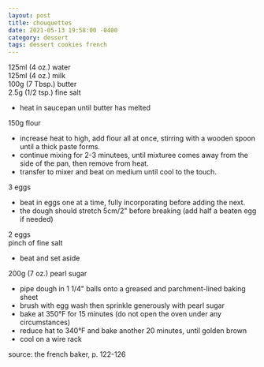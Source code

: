 ```yaml
---
layout: post
title: chouquettes
date: 2021-05-13 19:58:00 -0400
category: dessert
tags: dessert cookies french
---
```


125ml (4 oz.) water  
125ml (4 oz.) milk  
100g (7 Tbsp.) butter  
2.5g (1/2 tsp.) fine salt  
* heat in saucepan until butter has melted

150g flour  
* increase heat to high, add flour all at once, stirring with a wooden spoon until
  a thick paste forms.
* continue mixing for 2-3 minutees, until mixturee comes away from the side of the
  pan, then remove from heat.
* transfer to mixer and beat on medium until cool to the touch.

3 eggs  
* beat in eggs one at a time, fully incorporating before adding the next.
* the dough should stretch 5cm/2" before breaking (add half a beaten egg if needed)

2 eggs  
pinch of fine salt  
* beat and set aside

200g (7 oz.) pearl sugar  
* pipe dough in 1 1/4" balls onto a greased and parchment-lined baking sheet
* brush with egg wash then sprinkle generously with pearl sugar
* bake at 350°F for 15 minutes (do not open the oven under any circumstances)
* reduce hat to 340°F and bake another 20 minutes, until golden brown
* cool on a wire rack

source: the french baker, p. 122-126 

